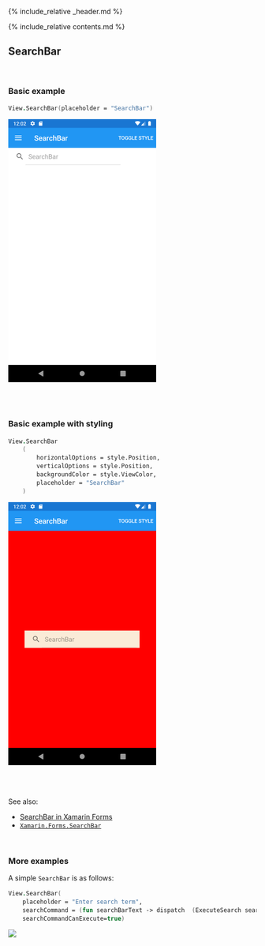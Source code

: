 {% include_relative _header.md %}

{% include_relative contents.md %}

SearchBar
--------

<br /> 

### Basic example


```fsharp 
View.SearchBar(placeholder = "SearchBar")
```

<img src="images/views/SearchBar-adr-basic.png" width="300">

<br /> <br /> 

### Basic example with styling

```fsharp 
View.SearchBar
    (
        horizontalOptions = style.Position,
        verticalOptions = style.Position,
        backgroundColor = style.ViewColor,
        placeholder = "SearchBar"
    )
```


<img src="images/views/SearchBar-adr-styled.png" width="300">

<br /> <br /> 

See also:

* [SearchBar in Xamarin Forms](https://docs.microsoft.com/en-us/xamarin/xamarin-forms/user-interface/SearchBar)
* [`Xamarin.Forms.SearchBar`](https://docs.microsoft.com/en-us/dotnet/api/Xamarin.Forms.SearchBar)

<br /> 

### More examples

A simple `SearchBar` is as follows:

```fsharp
View.SearchBar(
    placeholder = "Enter search term",
    searchCommand = (fun searchBarText -> dispatch  (ExecuteSearch searchBarText)),
    searchCommandCanExecute=true)
```

<img src="https://user-images.githubusercontent.com/52166903/60180196-5d63c480-9817-11e9-9c21-e8b19dee8474.png" width="400">